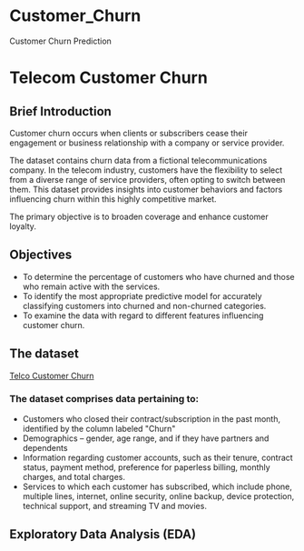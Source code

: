 # Customer_Churn
Customer Churn Prediction
# Telecom Customer Churn

## Brief Introduction
Customer churn occurs when clients or subscribers cease their engagement or business relationship with a company or service provider.

The dataset contains churn data from a fictional telecommunications company. In the telecom industry, customers have the flexibility to select from a diverse range of service providers, often opting to switch between them. This dataset provides insights into customer behaviors and factors influencing churn within this highly competitive market.

The primary objective is to broaden coverage and enhance customer loyalty.

## Objectives
- To determine the percentage of customers who have churned and those who remain active with the services.
- To identify the most appropriate predictive model for accurately classifying customers into churned and non-churned categories.
- To examine the data with regard to different features influencing customer churn.

## The dataset
 [Telco Customer Churn](https://www.kaggle.com/datasets/blastchar/telco-customer-churn/data)

### The dataset comprises data pertaining to:

- Customers who closed their contract/subscription in the past month, identified by the column labeled "Churn"
- Demographics – gender, age range, and if they have partners and dependents
- Information regarding customer accounts, such as their tenure, contract status, payment method, preference for paperless billing, monthly charges, and total charges.
- Services to which each customer has subscribed, which include phone, multiple lines, internet, online security, online backup, device protection, technical support, and streaming TV and movies.


## Exploratory Data Analysis (EDA)

